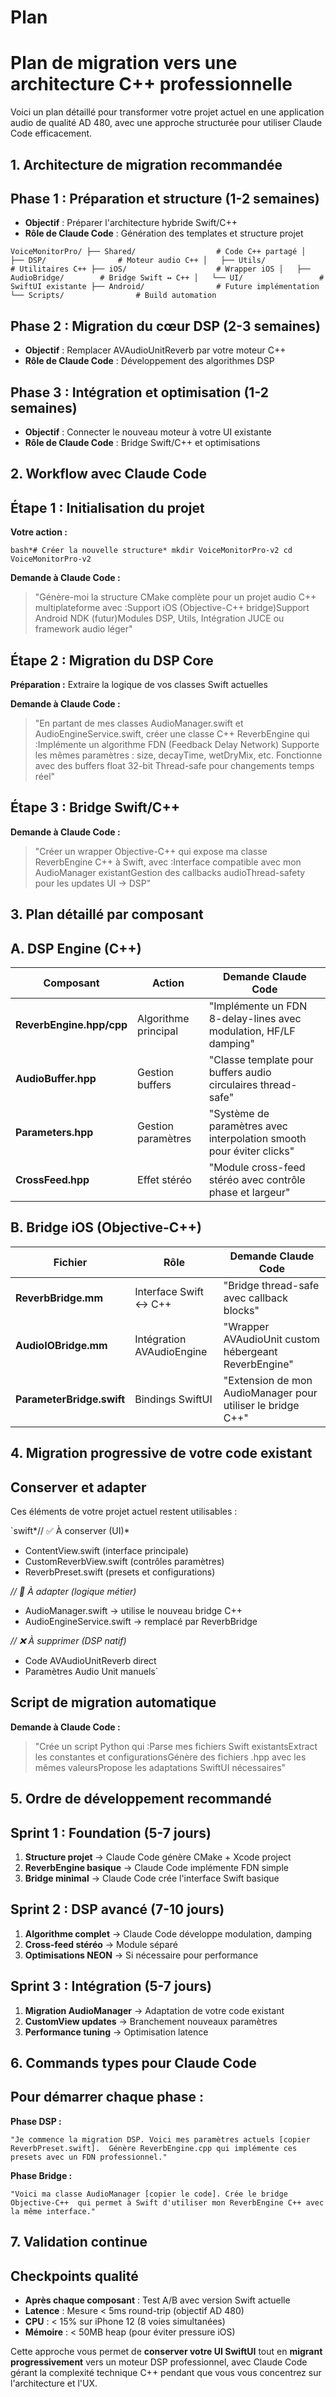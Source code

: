 # Plan

# Plan de migration vers une architecture C++ professionnelle

Voici un plan détaillé pour transformer votre projet actuel en une application audio de qualité AD 480, avec une approche structurée pour utiliser Claude Code efficacement.

## 1. Architecture de migration recommandée

## Phase 1 : Préparation et structure (1-2 semaines)

- **Objectif** : Préparer l'architecture hybride Swift/C++
- **Rôle de Claude Code** : Génération des templates et structure projet

`VoiceMonitorPro/
├── Shared/                  # Code C++ partagé
│   ├── DSP/                # Moteur audio C++
│   ├── Utils/              # Utilitaires C++
├── iOS/                    # Wrapper iOS
│   ├── AudioBridge/        # Bridge Swift ↔ C++
│   └── UI/                 # SwiftUI existante
├── Android/                # Future implémentation
└── Scripts/                # Build automation`

## Phase 2 : Migration du cœur DSP (2-3 semaines)

- **Objectif** : Remplacer AVAudioUnitReverb par votre moteur C++
- **Rôle de Claude Code** : Développement des algorithmes DSP

## Phase 3 : Intégration et optimisation (1-2 semaines)

- **Objectif** : Connecter le nouveau moteur à votre UI existante
- **Rôle de Claude Code** : Bridge Swift/C++ et optimisations

## 2. Workflow avec Claude Code

## Étape 1 : Initialisation du projet

**Votre action :**

`bash*# Créer la nouvelle structure*
mkdir VoiceMonitorPro-v2
cd VoiceMonitorPro-v2`

**Demande à Claude Code :**

> "Génère-moi la structure CMake complète pour un projet audio C++ multiplateforme avec :Support iOS (Objective-C++ bridge)Support Android NDK (futur)Modules DSP, Utils, Intégration JUCE ou framework audio léger"
> 

## Étape 2 : Migration du DSP Core

**Préparation :** Extraire la logique de vos classes Swift actuelles

**Demande à Claude Code :**

> "En partant de mes classes AudioManager.swift et AudioEngineService.swift, créer une classe C++ ReverbEngine qui :Implémente un algorithme FDN (Feedback Delay Network) Supporte les mêmes paramètres : size, decayTime, wetDryMix, etc. Fonctionne avec des buffers float 32-bit Thread-safe pour changements temps réel"
> 

## Étape 3 : Bridge Swift/C++

**Demande à Claude Code :**

> "Créer un wrapper Objective-C++ qui expose ma classe ReverbEngine C++ à Swift, avec :Interface compatible avec mon AudioManager existantGestion des callbacks audioThread-safety pour les updates UI → DSP"
> 

## 3. Plan détaillé par composant

## A. DSP Engine (C++)

| **Composant** | **Action** | **Demande Claude Code** |
| --- | --- | --- |
| **ReverbEngine.hpp/cpp** | Algorithme principal | "Implémente un FDN 8-delay-lines avec modulation, HF/LF damping" |
| **AudioBuffer.hpp** | Gestion buffers | "Classe template pour buffers audio circulaires thread-safe" |
| **Parameters.hpp** | Gestion paramètres | "Système de paramètres avec interpolation smooth pour éviter clicks" |
| **CrossFeed.hpp** | Effet stéréo | "Module cross-feed stéréo avec contrôle phase et largeur" |

## B. Bridge iOS (Objective-C++)

| **Fichier** | **Rôle** | **Demande Claude Code** |
| --- | --- | --- |
| **ReverbBridge.mm** | Interface Swift ↔ C++ | "Bridge thread-safe avec callback blocks" |
| **AudioIOBridge.mm** | Intégration AVAudioEngine | "Wrapper AVAudioUnit custom hébergeant ReverbEngine" |
| **ParameterBridge.swift** | Bindings SwiftUI | "Extension de mon AudioManager pour utiliser le bridge C++" |

## 

## 4. Migration progressive de votre code existant

## Conserver et adapter

Ces éléments de votre projet actuel restent utilisables :

`swift*// ✅ À conserver (UI)*
- ContentView.swift (interface principale)
- CustomReverbView.swift (contrôles paramètres)
- ReverbPreset.swift (presets et configurations)

*// 🔄 À adapter (logique métier)*
- AudioManager.swift → utilise le nouveau bridge C++
- AudioEngineService.swift → remplacé par ReverbBridge

*// ❌ À supprimer (DSP natif)*
- Code AVAudioUnitReverb direct
- Paramètres Audio Unit manuels`

## Script de migration automatique

**Demande à Claude Code :**

> "Crée un script Python qui :Parse mes fichiers Swift existantsExtract les constantes et configurationsGénère des fichiers .hpp avec les mêmes valeursPropose les adaptations SwiftUI nécessaires"
> 

## 5. Ordre de développement recommandé

## Sprint 1 : Foundation (5-7 jours)

1. **Structure projet** → Claude Code génère CMake + Xcode project
2. **ReverbEngine basique** → Claude Code implémente FDN simple
3. **Bridge minimal** → Claude Code crée l'interface Swift basique

## Sprint 2 : DSP avancé (7-10 jours)

1. **Algorithme complet** → Claude Code développe modulation, damping
2. **Cross-feed stéréo** → Module séparé
3. **Optimisations NEON** → Si nécessaire pour performance

## Sprint 3 : Intégration (5-7 jours)

1. **Migration AudioManager** → Adaptation de votre code existant
2. **CustomView updates** → Branchement nouveaux paramètres
3. **Performance tuning** → Optimisation latence

## 6. Commands types pour Claude Code

## Pour démarrer chaque phase :

**Phase DSP :**

`"Je commence la migration DSP. Voici mes paramètres actuels [copier ReverbPreset.swift]. 
Génère ReverbEngine.cpp qui implémente ces presets avec un FDN professionnel."`

**Phase Bridge :**

`"Voici ma classe AudioManager [copier le code]. Crée le bridge Objective-C++ 
qui permet à Swift d'utiliser mon ReverbEngine C++ avec la même interface."`

## 7. Validation continue

## Checkpoints qualité

- **Après chaque composant** : Test A/B avec version Swift actuelle
- **Latence** : Mesure < 5ms round-trip (objectif AD 480)
- **CPU** : < 15% sur iPhone 12 (8 voies simultanées)
- **Mémoire** : < 50MB heap (pour éviter pressure iOS)

Cette approche vous permet de **conserver votre UI SwiftUI** tout en **migrant progressivement** vers un moteur DSP professionnel, avec Claude Code gérant la complexité technique C++ pendant que vous vous concentrez sur l'architecture et l'UX.